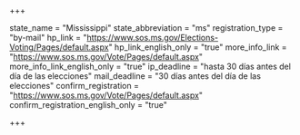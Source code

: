 +++

state_name = "Mississippi"
state_abbreviation = "ms"
registration_type = "by-mail"
hp_link = "https://www.sos.ms.gov/Elections-Voting/Pages/default.aspx"
hp_link_english_only = "true"
more_info_link = "https://www.sos.ms.gov/Vote/Pages/default.aspx"
more_info_link_english_only = "true"
ip_deadline = "hasta 30 días antes del día de las elecciones"
mail_deadline = "30 días antes del día de las elecciones"
confirm_registration = "https://www.sos.ms.gov/Vote/Pages/default.aspx"
confirm_registration_english_only = "true"

+++